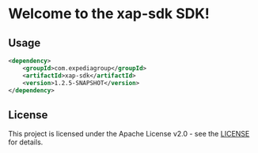 # Welcome to the xap-sdk SDK!

## Usage
```xml
<dependency>
    <groupId>com.expediagroup</groupId>
    <artifactId>xap-sdk</artifactId>
    <version>1.2.5-SNAPSHOT</version>
</dependency>
```

## License

This project is licensed under the Apache License v2.0 - see the [LICENSE](LICENSE) for details.
